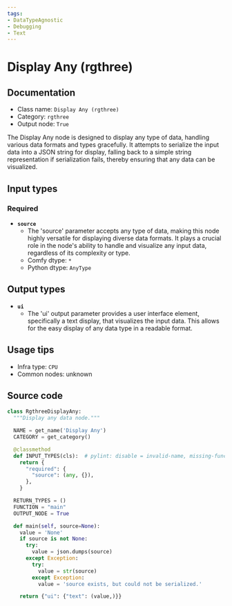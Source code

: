 ```yaml
---
tags:
- DataTypeAgnostic
- Debugging
- Text
---
```


# Display Any (rgthree)
## Documentation
- Class name: `Display Any (rgthree)`
- Category: `rgthree`
- Output node: `True`

The Display Any node is designed to display any type of data, handling various data formats and types gracefully. It attempts to serialize the input data into a JSON string for display, falling back to a simple string representation if serialization fails, thereby ensuring that any data can be visualized.
## Input types
### Required
- **`source`**
    - The 'source' parameter accepts any type of data, making this node highly versatile for displaying diverse data formats. It plays a crucial role in the node's ability to handle and visualize any input data, regardless of its complexity or type.
    - Comfy dtype: `*`
    - Python dtype: `AnyType`
## Output types
- **`ui`**
    - The 'ui' output parameter provides a user interface element, specifically a text display, that visualizes the input data. This allows for the easy display of any data type in a readable format.
## Usage tips
- Infra type: `CPU`
- Common nodes: unknown


## Source code
```python
class RgthreeDisplayAny:
  """Display any data node."""

  NAME = get_name('Display Any')
  CATEGORY = get_category()

  @classmethod
  def INPUT_TYPES(cls):  # pylint: disable = invalid-name, missing-function-docstring
    return {
      "required": {
        "source": (any, {}),
      },
    }

  RETURN_TYPES = ()
  FUNCTION = "main"
  OUTPUT_NODE = True

  def main(self, source=None):
    value = 'None'
    if source is not None:
      try:
        value = json.dumps(source)
      except Exception:
        try:
          value = str(source)
        except Exception:
          value = 'source exists, but could not be serialized.'

    return {"ui": {"text": (value,)}}

```
